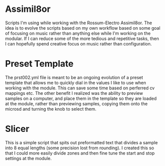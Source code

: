 # Assimil8or

Scripts I'm using while working with the Rossum-Electro Assimil8or.  The idea is to evolve the scripts based on my own workflow based on some goal of focusing on music rather than anything else while I'm working on the modular.  If I can reduce some of the more tedious and repetitive tasks, then I can hopefully spend creative focus on music rather than configuration.

# Preset Template

The prst002.yml file is meant to be an ongoing evolution of a preset template that allows me to quickly dial in the values I like to use when working with the module.  This can save some time based on perferred cv mappings etc.  The other benefit I realized was the ability to preview samples on a computer, and place them in the template so they are loaded at the module, rather than previewing samples, copying them onto the microsd and turning the knob to select them.

# Slicer

This is a simple script that spits out preformatted text that divides a sample into 8 equal lengths (some precision lost from rounding).  I created this so that I could more easily divide zones and then fine tune the start and stop settings at the module.
